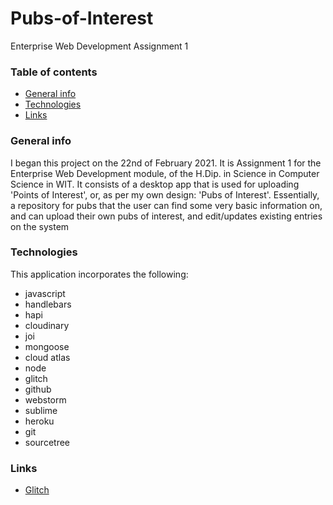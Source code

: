 # Pubs-of-Interest
Enterprise Web Development Assignment 1

### Table of contents
* [General info](#general-info)
* [Technologies](#technologies)
* [Links](#links)

### General info
I began this project on the 22nd of February 2021. It is Assignment 1 for the Enterprise Web Development module, of the H.Dip. in Science in Computer Science in WIT.
It consists of a desktop app that is used for uploading 'Points of Interest', or, as per my own design: 'Pubs of Interest'. Essentially, a repository for pubs that the user can find some very basic information on, and can upload their own pubs of interest, and edit/updates existing entries on the system
	
### Technologies
This application incorporates the following:
* javascript
* handlebars
* hapi
* cloudinary
* joi
* mongoose
* cloud atlas
* node
* glitch
* github
* webstorm
* sublime
* heroku
* git
* sourcetree

	
### Links
* [Glitch](https://aiteanna-speisiula.glitch.me/)
